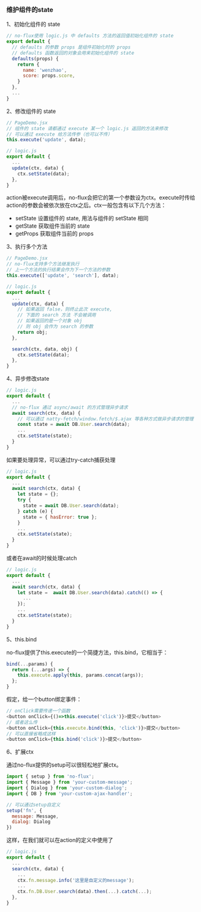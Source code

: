 ### 维护组件的state
1、初始化组件的 state

``` javascript
// no-flux使用 logic.js 中 defaults 方法的返回值初始化组件的 state 
export default {
  // defaults 的参数 props 是组件初始化时的 props
  // defaults 函数返回的对象会用来初始化组件的 state
  defaults(props) {
    return {
      name: 'wenzhao',
      score: props.score,
    }
  },
  ...
}
```

2、修改组件的 state


```javascript
// PageDemo.jsx
// 组件的 state 请都通过 execute 某一个 logic.js 返回的方法来修改
// 可以通过 execute 给方法传参（也可以不传）
this.execute('update', data);

// logic.js
export default { 
  ...
  update(ctx, data) {
    ctx.setState(data);
  },
}
```

action被execute调用后，no-flux会把它的第一个参数设为ctx。execute时传给action的参数会被依次放在ctx之后。ctx一般包含有以下几个方法：
- setState 设置组件的 state, 用法与组件的 setState 相同
- getState 获取组件当前的 state
- getProps 获取组件当前的 props

3、执行多个方法

```javascript
// PageDemo.jsx
// no-flux支持多个方法继发执行
// 上一个方法的执行结果会作为下一个方法的参数
this.execute(['update', 'search'], data);

// logic.js
export default { 
  ...
  update(ctx, data) {
    // 如果返回 false，则终止此次 execute, 
    // 下面的 search 方法 不会被调用
    // 如果返回的是一个对象 obj
    // 则 obj 会作为 search 的参数
    return obj;
  },

  search(ctx, data, obj) {
    ctx.setState(data);
  },
}
```

4、异步修改state

```javascript
// logic.js
export default {
  ...
  // no-flux 通过 async/await 的方式管理异步请求
  await search(ctx, data) {
    // 可以通过 natty-fetch/window.fetch/$.ajax 等各种方式做异步请求的管理
    const state = await DB.User.search(data);
    ...
    ctx.setState(state);
  }
}
```

如果要处理异常，可以通过try-catch捕获处理

```javascript
// logic.js
export default {
  ...
  await search(ctx, data) {
    let state = {};
    try {
      state = await DB.User.search(data);
    } catch (e) {
      state = { hasError: true };
    }
    ...
    ctx.setState(state);
  }
}
```
或者在await的时候处理catch

```javascript
// logic.js
export default {
  ...
  await search(ctx, data) {
    let state =  await DB.User.search(data).catch(() => {
      ...
    });
    ...
    ctx.setState(state);
  }
}
```
5、this.bind

no-flux提供了this.execute的一个简捷方法，this.bind，它相当于：

```javascript
bind(...params) {
  return (...args) => {
    this.execute.apply(this, params.concat(args));
  };
}
```

假定，给一个button绑定事件：

```javascript
// onClick需要传递一个函数
<button onClick={()=>this.execute('click')}>提交</button>
// 或者这么传
<button onClick={this.execute.bind(this, 'click')}>提交</button>
// 可以直接省略成这样
<button onClick={this.bind('click')}>提交</button>
```
6、扩展ctx

通过no-flux提供的setup可以很轻松地扩展ctx。

```javascript
import { setup } from 'no-flux';
import { Message } from 'your-custom-message';
import { Dialog } from 'your-custom-dialog';
import { DB } from 'your-custom-ajax-handler';

// 可以通过setup自定义
setup('fn', {
  message: Message,
  dialog: Dialog
})
```

这样，在我们就可以在action的定义中使用了
```javascript
// logic.js
export default { 
  ...
  search(ctx, data) {
    ...
    ctx.fn.message.info('这里是自定义的message');
    ...
    ctx.fn.DB.User.search(data).then(...).catch(...);
  },
}
```